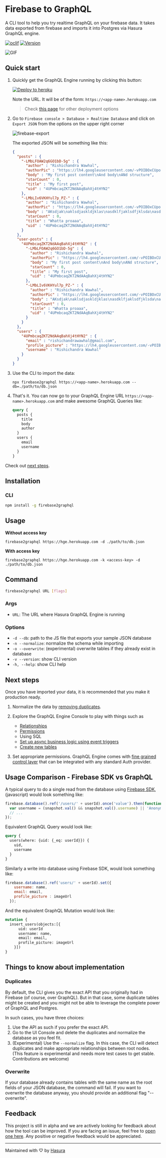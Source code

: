 # Firebase to GraphQL

A CLI tool to help you try realtime GraphQL on your firebase data. It takes data exported from firebase and imports it into Postgres via Hasura GraphQL engine.


[![oclif](https://img.shields.io/badge/cli-oclif-brightgreen.svg)](https://oclif.io)
[![Version](https://img.shields.io/npm/v/firebase2graphql.svg)](https://npmjs.org/package/firebase2graphql)

![GIF](https://graphql-engine-cdn.hasura.io/assets/firebase2graphql/demo.gif)

## Quick start

1. Quickly get the GraphQL Engine running by clicking this button:

   [![Deploy to heroku](https://www.herokucdn.com/deploy/button.svg)](https://heroku.com/deploy?template=https://github.com/hasura/graphql-engine-heroku)

   Note the URL. It will be of the form: `https://<app-name>.herokuapp.com`

   > Check [this page](https://docs.hasura.io/1.0/graphql/manual/deployment/index.html) for other deployment options

2. Go to `Firebase console > Database > Realtime Database` and click on `Export JSON` from the options on the upper right corner

   ![firebase-export](assets/firebase-export.png)

   The exported JSON will be something like this:

    ```json
    {
      "posts" : {
        "-LMbLFOAW2q6GO1bD-5g" : {
          "author" : "Rishichandra Wawhal",
          "authorPic" : "https://lh4.googleusercontent.com/-vPOIBOxCUpo/AAAAAAAAAAI/AAAAAAAAAFo/SKk9hpOB7v4/photo.jpg",
          "body" : "My first post content\nAnd body\nANd structure",
          "starCount" : 0,
          "title" : "My first post",
          "uid" : "4UPmbcaqZKT2NdAAqBahXj4tHYN2"
        },
        "-LMbLIv6VKHYul7p_PZ-" : {
          "author" : "Rishichandra Wawhal",
          "authorPic" : "https://lh4.googleusercontent.com/-vPOIBOxCUpo/AAAAAAAAAAI/AAAAAAAAAFo/SKk9hpOB7v4/photo.jpg",
          "body" : "AKsdjak\naklsdjaskldjklas\nasdklfjaklsdfjklsda\nasdklfjasklf",
          "starCount" : 0,
          "title" : "Whatta proaaa",
          "uid" : "4UPmbcaqZKT2NdAAqBahXj4tHYN2"
        }
      },
      "user-posts" : {
        "4UPmbcaqZKT2NdAAqBahXj4tHYN2" : {
          "-LMbLFOAW2q6GO1bD-5g" : {
            "author" : "Rishichandra Wawhal",
            "authorPic" : "https://lh4.googleusercontent.com/-vPOIBOxCUpo/AAAAAAAAAAI/AAAAAAAAAFo/SKk9hpOB7v4/photo.jpg",
            "body" : "My first post content\nAnd body\nANd structure",
            "starCount" : 0,
            "title" : "My first post",
            "uid" : "4UPmbcaqZKT2NdAAqBahXj4tHYN2"
          },
          "-LMbLIv6VKHYul7p_PZ-" : {
            "author" : "Rishichandra Wawhal",
            "authorPic" : "https://lh4.googleusercontent.com/-vPOIBOxCUpo/AAAAAAAAAAI/AAAAAAAAAFo/SKk9hpOB7v4/photo.jpg",
            "body" : "AKsdjak\naklsdjaskldjklas\nasdklfjaklsdfjklsda\nasdklfjasklf",
            "starCount" : 0,
            "title" : "Whatta proaaa",
            "uid" : "4UPmbcaqZKT2NdAAqBahXj4tHYN2"
          }
        }
      },
      "users" : {
        "4UPmbcaqZKT2NdAAqBahXj4tHYN2" : {
          "email" : "rishichandrawawhal@gmail.com",
          "profile_picture" : "https://lh4.googleusercontent.com/-vPOIBOxCUpo/AAAAAAAAAAI/AAAAAAAAAFo/SKk9hpOB7v4/photo.jpg",
          "username" : "Rishichandra Wawhal"
        }
      }
    }
    ```

4. Use the CLI to import the data:

    ```
    npx firebase2graphql https://<app-name>.herokuapp.com --db=./path/to/db.json
    ```

5. That's it. You can now go to your GraphQL Engine URL `https://<app-name>.herokuapp.com` and make awesome GraphQL Queries like:

    ```graphql
    query {
      posts {
        title
        body
        author
      }
      users {
        email
        username
      }
    }
    ```

Check out [next steps](#next-steps).

## Installation

### CLI

```bash
npm install -g firebase2graphql
```

## Usage

**Without access key**

```
firebase2graphql https://hge.herokuapp.com -d ./path/to/db.json
```

**With access key**

```
firebase2graphql https://hge.herokuapp.com -k <access-key> -d ./path/to/db.json
```

## Command

```bash
firebase2graphql URL [flags]
```

### Args

* `URL`: The URL where Hasura GraphQL Engine is running

### Options

- `-d --db`: path to the JS file that exports your sample JSON database
- `-n --normalize`: normalize the schema while importing
- `-o --overwrite`: (experimental) overwrite tables if they already exist in database
- `-v --version`: show CLI version
- `-h, --help`: show CLI help

## Next steps

Once you have imported your data, it is recommended that you make it production ready.

1. Normalize the data by [removing duplicates](#duplicates).
2. Explore the GraphQL Engine Console to play with things such as
   
   - [Relationships](https://docs.hasura.io/1.0/graphql/manual/schema/relationships/index.html)
   - [Permissions](https://docs.hasura.io/1.0/graphql/manual/auth/index.html)
   - Using SQL
   - [Set up async business logic using event triggers](https://docs.hasura.io/1.0/graphql/manual/event-triggers/index.html)
   - [Create new tables](https://docs.hasura.io/1.0/graphql/manual/schema/basics.html)

3. Set appropriate permissions. GraphQL Engine comes with [fine grained control layer](https://docs.hasura.io/1.0/graphql/manual/auth/index.html) that can be integrated with any standard Auth provider.

## Usage Comparison - Firebase SDK vs GraphQL

A typical query to do a single read from the database using [Firebase SDK](https://firebase.google.com/docs/reference/), (javascript) would look something like:

```javascript
firebase.database().ref('/users/' + userId).once('value').then(function(snapshot) {
  var username = (snapshot.val() && snapshot.val().username) || 'Anonymous';
  // ...
});
```

Equivalent GraphQL Query would look like:

```graphql
query {
  users(where: {uid: {_eq: userId}}) {
    uid,
    username
  }
}
```

Similarly a write into database using Firebase SDK, would look something like:

```javascript
firebase.database().ref('users/' + userId).set({
    username: name,
    email: email,
    profile_picture : imageUrl
  });
```

And the equivalent GraphQL Mutation would look like:

```graphql
mutation {
  insert_users(objects:[{
      uid: userId
      username: name,
      email: email,
      profile_picture: imageUrl
    }])
}
```

## Things to know about implementation

### Duplicates

By default, the CLI gives you the exact API that you originally had in Firebase (of course, over GraphQL). But in that case, some duplicate tables might be created and you might not be able to leverage the complete power of GraphQL and Postgres.

In such cases, you have three choices:

1. Use the API as such if you prefer the exact API.
2. Go to the UI Console and delete the duplicates and normalize the database as you feel fit.
3. (Experimental) Use the `--normalize` flag. In this case, the CLI will detect duplicates and make appropriate relationships between root nodes. (This feature is experimental and needs more test cases to get stable. Contributions are welcome) 
 

### Overwrite

If your database already contains tables with the same name as the root fields of your JSON database, the command will fail. If you want to overwrite the database anyway, you should provide an additional flag "--overwrite".

## Feedback

This project is still in alpha and we are actively looking for feedback about how the tool can be improved. If you are facing an issue, feel free to [open one here](https://github.com/hasura/graphql-engine/issues/new). Any positive or negative feedback would be appreciated.

---
Maintained with ♡ by <a href="https://hasura.io">Hasura</a>
